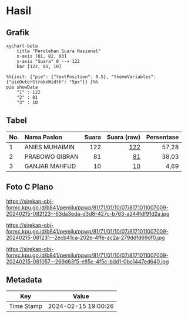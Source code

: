 # Hasil

## Grafik

```mermaid
xychart-beta
    title "Perolehan Suara Nasional"
    x-axis [01, 02, 03]
    y-axis "Suara" 0 --> 122
    bar [122, 81, 10]
```

```mermaid
%%{init: {"pie": {"textPosition": 0.5}, "themeVariables": {"pieOuterStrokeWidth": "5px"}} }%%
pie showData
    "1" : 122
    "2" : 81
    "3" : 10
```

## Tabel

| No. | Nama Paslon    | Suara | Suara (raw) | Persentase |
|:--- |:-------------- | -----:| -----------:| ----------:|
| 1   | ANIES MUHAIMIN | 122   | [122][p-1]  | 57,28      |
| 2   | PRABOWO GIBRAN | 81    | [81][p-2]   | 38,03      |
| 3   | GANJAR MAHFUD  | 10    | [10][p-3]   | 4,69       |


[p-1]: https://github.com/gigit-pemilu/pemilu-2024/blob/main/pilpres/hitung-suara/sub/81-maluku/sub/71-kota-ambon/sub/01-nusaniwe/sub/1007-wainitu/sub/009-tps/sub/paslon-1.txt
[p-2]: https://github.com/gigit-pemilu/pemilu-2024/blob/main/pilpres/hitung-suara/sub/81-maluku/sub/71-kota-ambon/sub/01-nusaniwe/sub/1007-wainitu/sub/009-tps/sub/paslon-2.txt
[p-3]: https://github.com/gigit-pemilu/pemilu-2024/blob/main/pilpres/hitung-suara/sub/81-maluku/sub/71-kota-ambon/sub/01-nusaniwe/sub/1007-wainitu/sub/009-tps/sub/paslon-3.txt

## Foto C Plano

https://sirekap-obj-formc.kpu.go.id/b841/pemilu/ppwp/81/71/01/10/07/8171011007009-20240215-082123--63da3eda-d3d8-427c-b763-a244fdf91d2a.jpg

https://sirekap-obj-formc.kpu.go.id/b841/pemilu/ppwp/81/71/01/10/07/8171011007009-20240215-081231--2ecb41ca-202e-4ffe-ac2a-279ddfd69df0.jpg

https://sirekap-obj-formc.kpu.go.id/b841/pemilu/ppwp/81/71/01/10/07/8171011007009-20240215-081057--269d63f5-e85c-4f5c-bdd1-0bc1447ed640.jpg


## Metadata

| Key        | Value               |
| ---------- | ------------------- |
| Time Stamp | 2024-02-15 19:00:26 |




